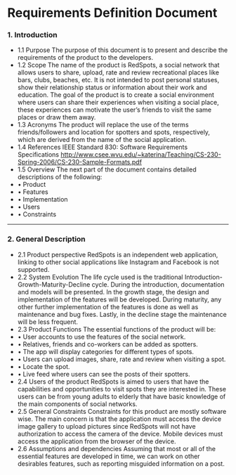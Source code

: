 Requirements Definition Document
================================

### 1.	Introduction

* 1.1	Purpose
The purpose of this document is to present and describe the requirements of the product to the developers.
* 1.2	Scope
The name of the product is RedSpots, a social network that allows users to share, upload, rate and review recreational places like bars, clubs, beaches, etc. It is not intended to post personal statuses, show their relationship status or information about their work and education. The goal of the product is to create a social environment where users can share their experiences when visiting a social place, these experiences can motivate the user’s friends to visit the same places or draw them away.
* 1.3	Acronyms
The product will replace the use of the terms friends/followers and location for spotters and spots, respectively, which are derived from the name of the social application.
* 1.4	References
IEEE Standard 830: Software Requirements Specifications
http://www.csee.wvu.edu/~katerina/Teaching/CS-230-Spring-2006/CS-230-Sample-Formats.pdf
* 1.5	Overview
The next part of the document contains detailed descriptions of the following:
* •	Product
* •	Features
* •	Implementation
* •	Users
* •	Constraints

--------------------------------------------------------------------------

### 2.	General Description

* 2.1	Product perspective
RedSpots is an independent web application, linking to other social applications like Instagram and Facebook is not supported. 
* 2.2	System Evolution
The life cycle used is the traditional Introduction-Growth-Maturity-Decline cycle. During the introduction, documentation and models will be presented. In the growth stage, the design and implementation of the features will be developed. During maturity, any other further implementation of the features is done as well as maintenance and bug fixes. Lastly, in the decline stage the maintenance will be less frequent.
* 2.3	Product Functions
The essential functions of the product will be:
* •	User accounts to use the features of the social network.
* •	Relatives, friends and co-workers can be added as spotters.
* •	The app will display categories for different types of spots.
* •	Users can upload images, share, rate and review when visiting a spot.
* •	Locate the spot.
* •	Live feed where users can see the posts of their spotters.
* 2.4	Users of the product
RedSpots is aimed to users that have the capabilities and opportunities to visit spots they are interested in. These users can be from young adults to elderly that have basic knowledge of the main components of social networks.
* 2.5	General Constraints
Constraints for this product are mostly software wise. The main concern is that the application must access the device image gallery to upload pictures since RedSpots will not have authorization to access the camera of the device. Mobile devices must access the application from the browser of the device. 
* 2.6	Assumptions and dependencies
Assuming that most or all of the essential features are developed in time, we can work on other desirables features, such as reporting misguided information on a post.

